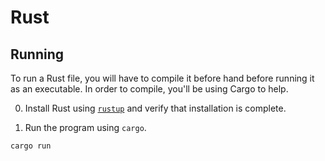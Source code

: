 # Rust

## Running

To run a Rust file, you will have to compile it before hand before running it as an executable. In order to compile, you'll be using Cargo to help.

0. Install Rust using [`rustup`](https://rustup.rs) and verify that installation is complete.

1. Run the program using `cargo`.

```
cargo run
```